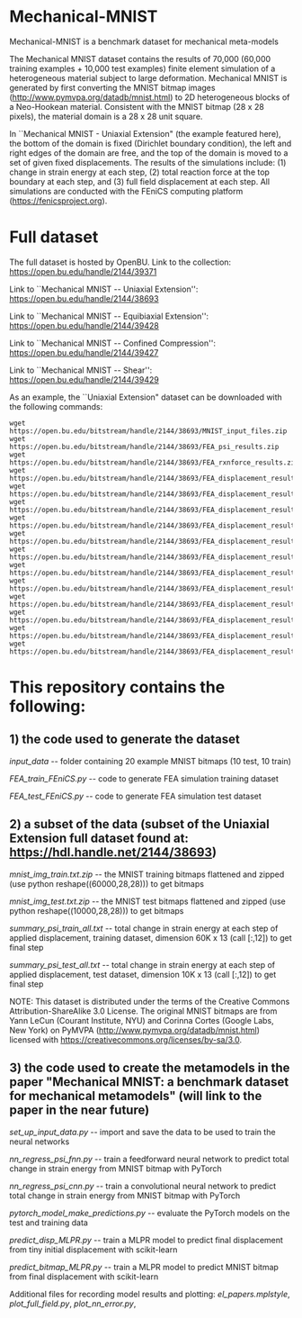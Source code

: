 # Mechanical-MNIST
Mechanical-MNIST is a benchmark dataset for mechanical meta-models

The Mechanical MNIST dataset contains the results of 70,000 (60,000 training examples + 10,000 test examples) finite element simulation of a heterogeneous material subject to large deformation. Mechanical MNIST is generated by first converting the MNIST bitmap images (http://www.pymvpa.org/datadb/mnist.html) to 2D heterogeneous blocks of a Neo-Hookean material. Consistent with the MNIST bitmap (28 x 28 pixels), the material domain is a 28 x 28 unit square. 


In ``Mechanical MNIST - Uniaxial Extension" (the example featured here), the bottom of the domain is fixed (Dirichlet boundary condition), the left and right edges of the domain are free, and the top of the domain is moved to a set of given fixed displacements. The results of the simulations include: (1) change in strain energy at each step, (2) total reaction force at the top boundary at each step, and (3) full field displacement at each step. All simulations are conducted with the FEniCS computing platform (https://fenicsproject.org).

# Full dataset

The full dataset is hosted by OpenBU. Link to the collection: https://open.bu.edu/handle/2144/39371

Link to ``Mechanical MNIST -- Uniaxial Extension'': https://open.bu.edu/handle/2144/38693

Link to ``Mechanical MNIST -- Equibiaxial Extension'': https://open.bu.edu/handle/2144/39428

Link to ``Mechanical MNIST -- Confined Compression'': https://open.bu.edu/handle/2144/39427

Link to ``Mechanical MNIST -- Shear'': https://open.bu.edu/handle/2144/39429

As an example, the ``Uniaxial Extension" dataset can be downloaded with the following commands: 

<pre><code>wget https://open.bu.edu/bitstream/handle/2144/38693/MNIST_input_files.zip
wget https://open.bu.edu/bitstream/handle/2144/38693/FEA_psi_results.zip
wget https://open.bu.edu/bitstream/handle/2144/38693/FEA_rxnforce_results.zip
wget https://open.bu.edu/bitstream/handle/2144/38693/FEA_displacement_results_step1.zip
wget https://open.bu.edu/bitstream/handle/2144/38693/FEA_displacement_results_step2.zip
wget https://open.bu.edu/bitstream/handle/2144/38693/FEA_displacement_results_step3.zip
wget https://open.bu.edu/bitstream/handle/2144/38693/FEA_displacement_results_step4.zip
wget https://open.bu.edu/bitstream/handle/2144/38693/FEA_displacement_results_step5.zip
wget https://open.bu.edu/bitstream/handle/2144/38693/FEA_displacement_results_step6.zip
wget https://open.bu.edu/bitstream/handle/2144/38693/FEA_displacement_results_step7.zip
wget https://open.bu.edu/bitstream/handle/2144/38693/FEA_displacement_results_step8.zip
wget https://open.bu.edu/bitstream/handle/2144/38693/FEA_displacement_results_step9.zip
wget https://open.bu.edu/bitstream/handle/2144/38693/FEA_displacement_results_step10.zip
wget https://open.bu.edu/bitstream/handle/2144/38693/FEA_displacement_results_step11.zip
wget https://open.bu.edu/bitstream/handle/2144/38693/FEA_displacement_results_step12.zip </code></pre>


# This repository contains the following:

## 1) the code used to generate the dataset

*input_data* -- folder containing 20 example MNIST bitmaps (10 test, 10 train) 

*FEA_train_FEniCS.py* -- code to generate FEA simulation training dataset

*FEA_test_FEniCS.py* -- code to generate FEA simulation test dataset

## 2) a subset of the data (subset of the Uniaxial Extension full dataset found at: https://hdl.handle.net/2144/38693)

*mnist_img_train.txt.zip* -- the MNIST training bitmaps flattened and zipped (use python reshape((60000,28,28))) to get bitmaps

*mnist_img_test.txt.zip* -- the MNIST test bitmaps flattened and zipped (use python reshape((10000,28,28))) to get bitmaps

*summary_psi_train_all.txt* -- total change in strain energy at each step of applied displacement, training dataset, dimension 60K x 13 (call [:,12]) to get final step 

*summary_psi_test_all.txt* -- total change in strain energy at each step of applied displacement, test dataset, dimension 10K x 13 (call [:,12]) to get final step 

NOTE: This dataset is distributed under the terms of the Creative Commons Attribution-ShareAlike 3.0 License. The original MNIST bitmaps are from Yann LeCun (Courant Institute, NYU) and Corinna Cortes (Google Labs, New York) on PyMVPA (http://www.pymvpa.org/datadb/mnist.html) licensed with https://creativecommons.org/licenses/by-sa/3.0. 

## 3) the code used to create the metamodels in the paper "Mechanical MNIST: a benchmark dataset for mechanical metamodels" (will link to the paper in the near future)

*set_up_input_data.py* -- import and save the data to be used to train the neural networks 

*nn_regress_psi_fnn.py* -- train a feedforward neural network to predict total change in strain energy from MNIST bitmap with PyTorch

*nn_regress_psi_cnn.py* -- train a convolutional neural network to predict total change in strain energy from MNIST bitmap with PyTorch

*pytorch_model_make_predictions.py* -- evaluate the PyTorch models on the test and training data 

*predict_disp_MLPR.py* -- train a MLPR model to predict final displacement from tiny initial displacement with scikit-learn

*predict_bitmap_MLPR.py* -- train a MLPR model to predict MNIST bitmap from final displacement with scikit-learn

Additional files for recording model results and plotting: *el_papers.mplstyle*, *plot_full_field.py*, *plot_nn_error.py*, 

